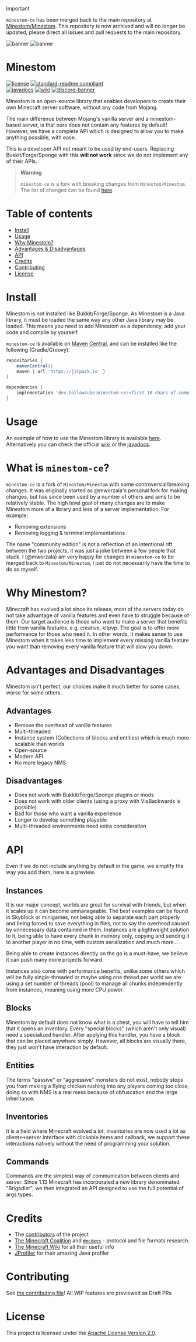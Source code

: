 > [!IMPORTANT]  
> `minestom-ce` has been merged back to the main repository at [Minestom/Minestom](https://github.com/Minestom/Minestom).
> This repository is now archived and will no longer be updated, please direct all issues and pull requests to the main repository.

![banner](banner_dark.png#gh-dark-mode-only)
![banner](banner_light.png#gh-light-mode-only)

# Minestom

[![license](https://img.shields.io/github/license/hollow-cube/minestom-ce?style=for-the-badge&color=b2204c)](../LICENSE)
[![standard-readme compliant](https://img.shields.io/badge/readme%20style-standard-brightgreen.svg?style=for-the-badge)](https://github.com/RichardLitt/standard-readme)  
[![javadocs](https://img.shields.io/badge/documentation-javadocs-4d7a97?style=for-the-badge)](https://javadoc.minestom.net)
[![wiki](https://img.shields.io/badge/documentation-wiki-74aad6?style=for-the-badge)](https://wiki.minestom.net/)
[![discord-banner](https://img.shields.io/discord/706185253441634317?label=discord&style=for-the-badge&color=7289da)](https://discord.gg/pkFRvqB)

Minestom is an open-source library that enables developers to create their own Minecraft server software, without any code from Mojang.

The main difference between Mojang's vanilla server and a minestom-based server, is that ours does not contain any features by default!
However, we have a complete API which is designed to allow you to make anything possible, with ease.

This is a developer API not meant to be used by end-users. Replacing Bukkit/Forge/Sponge with this **will not work** since we do not implement any of their APIs.

> **Warning**
> 
> `minestom-ce` is a fork with breaking changes from `Minestom/Minestom`. The list of changes can be found [here](https://github.com/hollow-cube/minestom-ce/blob/main/CHANGELOG.md).

# Table of contents
- [Install](#install)
- [Usage](#usage)
- [Why Minestom?](#why-minestom)
- [Advantages & Disadvantages](#advantages-and-disadvantages)
- [API](#api)
- [Credits](#credits)
- [Contributing](#contributing)
- [License](#license)

# Install
Minestom is not installed like Bukkit/Forge/Sponge.
As Minestom is a Java library, it must be loaded the same way any other Java library may be loaded.
This means you need to add Minestom as a dependency, add your code and compile by yourself.

`minestom-ce` is available on [Maven Central](https://central.sonatype.com/artifact/dev.hollowcube/minestom-ce),
and can be installed like the following (Gradle/Groovy):

```groovy
repositories {
    mavenCentral()
    maven { url 'https://jitpack.io' }
}

dependencies {
    implementation 'dev.hollowcube:minestom-ce:<first 10 chars of commit hash>'
}
```

# Usage
An example of how to use the Minestom library is available [here](/demo).
Alternatively you can check the official [wiki](https://wiki.minestom.net/) or the [javadocs](https://minestom.github.io/Minestom/).

# What is `minestom-ce`?
`minestom-ce` is a fork of `Minestom/Minestom` with some controversial/breaking changes. It was originally started as @mworzala's
personal fork for making changes, but has since been used by a number of others and aims to be relatively stable. The high
level goal of many changes are to make Minestom more of a library and less of a server implementation. For example:
* Removing extensions
* Removing logging & terminal implementations

The name "community edition" is not a reflection of an intentional rift between the two projects, it was just a joke between
a few people that stuck. I (@mworzala) am very happy for changes in `minestom-ce` to be merged back to `Minestom/Minestom`, I
just do not necessarily have the time to do so myself.

# Why Minestom?
Minecraft has evolved a lot since its release, most of the servers today do not take advantage of vanilla features and even have to struggle because of them.
Our target audience is those who want to make a server that benefits little from vanilla features. e.g. creative, kitpvp.
The goal is to offer more performance for those who need it.
In other words, it makes sense to use Minestom when it takes less time to implement every missing vanilla feature you want than removing every vanilla feature that will slow you down.

# Advantages and Disadvantages
Minestom isn't perfect, our choices make it much better for some cases, worse for some others.

## Advantages
* Remove the overhead of vanilla features
* Multi-threaded
* Instance system (Collections of blocks and entities) which is much more scalable than worlds
* Open-source
* Modern API
* No more legacy NMS

## Disadvantages
* Does not work with Bukkit/Forge/Sponge plugins or mods
* Does not work with older clients (using a proxy with ViaBackwards is possible)
* Bad for those who want a vanilla experience
* Longer to develop something playable
* Multi-threaded environments need extra consideration

# API
Even if we do not include anything by default in the game, we simplify the way you add them, here is a preview.

## Instances
It is our major concept, worlds are great for survival with friends, but when it scales up it can become unmanageable. The best examples can be found in Skyblock or minigames, not being able to separate each part properly and being forced to save everything in files, not to say the overhead caused by unnecessary data contained in them. Instances are a lightweight solution to it, being able to have every chunk in memory only, copying and sending it to another player in no time, with custom serialization and much more...

Being able to create instances directly on the go is a must-have, we believe it can push many more projects forward.

Instances also come with performance benefits, unlike some others which will be fully single-threaded or maybe using one thread per world we are using a set number of threads (pool) to manage all chunks independently from instances, meaning using more CPU power.

## Blocks
Minestom by default does not know what is a chest, you will have to tell him that it opens an inventory. 
Every "special blocks" (which aren't only visual) need a specialized handler. After applying this handler, you have a block that can be placed anywhere simply.
However, all blocks are visually there, they just won't have interaction by default.

## Entities
The terms "passive" or "aggressive" monsters do not exist, nobody stops you from making a flying chicken rushing into any players coming too close, doing so with NMS is a real mess because of obfuscation and the large inheritance.

## Inventories
It is a field where Minecraft evolved a lot, inventories are now used a lot as client<->server interface with clickable items and callback, we support these interactions natively without the need of programming your solution.

## Commands
Commands are the simplest way of communication between clients and server. Since 1.13 Minecraft has incorporated a new library denominated "Brigadier", we then integrated an API designed to use the full potential of args types.

# Credits
* The [contributors](https://github.com/hollow-cube/minestom-ce/graphs/contributors) of the project
* [The Minecraft Coalition](https://wiki.vg/) and [`#mcdevs`](https://github.com/mcdevs) -
   protocol and file formats research.
* [The Minecraft Wiki](https://minecraft.gamepedia.com/Minecraft_Wiki) for all their useful info
* [JProfiler](https://www.ej-technologies.com/products/jprofiler/overview.html) for their amazing Java profiler

# Contributing
See [the contributing file](CONTRIBUTING.md)!
All WIP features are previewed as Draft PRs

# License
This project is licensed under the [Apache License Version 2.0](../LICENSE).
